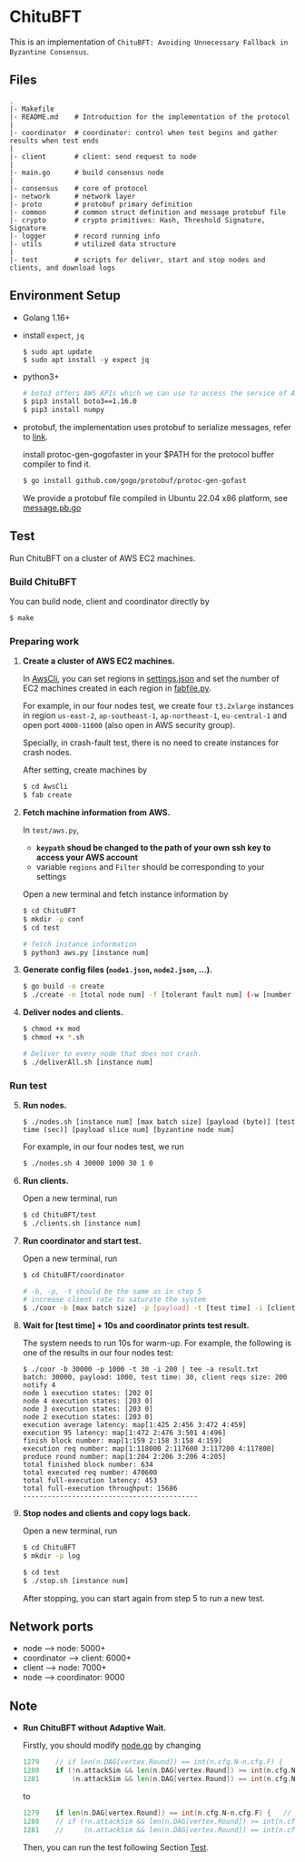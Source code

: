 # ChituBFT
This is an implementation of `ChituBFT: Avoiding Unnecessary Fallback in Byzantine Consensus`.

## Files
```
.
|- Makefile
|- README.md    # Introduction for the implementation of the protocol
|
|- coordinator  # coordinator: control when test begins and gather results when test ends
|
|- client       # client: send request to node
|
|- main.go      # build consensus node
|
|- consensus    # core of protocol
|- network      # network layer
|- proto        # protobuf primary definition
|- common       # common struct definition and message protobuf file
|- crypto       # crypto primitives: Hash, Threshold Signature, Signature
|- logger       # record running info
|- utils        # utilized data structure
|
|- test         # scripts for deliver, start and stop nodes and clients, and download logs
```

## Environment Setup
* Golang 1.16+

* install `expect`, `jq`
  ```
  $ sudo apt update
  $ sudo apt install -y expect jq
  ```

* python3+
  ```bash
  # boto3 offers AWS APIs which we can use to access the service of AWS in a shell 
  $ pip3 install boto3==1.16.0
  $ pip3 install numpy
  ```

* protobuf, the implementation uses protobuf to serialize messages, refer to [link](https://github.com/gogo/protobuf).  

    install protoc-gen-gogofaster in your $PATH for the protocol buffer compiler to find it.
    ```bash
    $ go install github.com/gogo/protobuf/protoc-gen-gofast
    ```

    We provide a protobuf file compiled in Ubuntu 22.04 x86 platform, see [message.pb.go](./common/message.pb.go)

## Test
Run ChituBFT on a cluster of AWS EC2 machines.

### Build ChituBFT
You can build node, client and coordinator directly by
```bash
$ make
```

### Preparing work

1. **Create a cluster of AWS EC2 machines.**  
    
    In [AwsCli](../AwsCli/), you can set regions in [settings.json](../AwsCli/settings.json) and set the number of EC2 machines created in each region in [fabfile.py](../AwsCli/fabfile.py).   

    For example, in our four nodes test, we create four `t3.2xlarge` instances in region `us-east-2`, `ap-southeast-1`, `ap-northeast-1`, `eu-central-1` and open port `4000-11000` (also open in AWS security group).    

    Specially, in crash-fault test, there is no need to create instances for crash nodes.

    After setting, create machines by
    ```bash
    $ cd AwsCli
    $ fab create
    ```

2. **Fetch machine information from AWS.**  

    In `test/aws.py`,   
    - **`keypath` shoud be changed to the path of your own ssh key to access your AWS account** 
    - variable `regions` and `Filter` should be corresponding to your settings
    
    Open a new terminal and fetch instance information by
    ```bash
    $ cd ChituBFT
    $ mkdir -p conf
    $ cd test

    # fetch instance information
    $ python3 aws.py [instance num]
    ```

3. **Generate config files (`node1.json`, `node2.json`, ...).**
    ```bash
    $ go build -o create
    $ ./create -n [total node num] -f [tolerant fault num] (-w [number of crash nodes with no config files])
    ```

4. **Deliver nodes and clients.**   
    ```bash
    $ chmod +x mod
    $ chmod +x *.sh
    
    # Deliver to every node that does not crash.
    $ ./deliverAll.sh [instance num]
    ```

### Run test

5. **Run nodes.**
   ```
   $ ./nodes.sh [instance num] [max batch size] [payload (byte)] [test time (sec)] [payload slice num] [byzantine node num]
   ```

   For example, in our four nodes test, we run
   ```bash
   $ ./nodes.sh 4 30000 1000 30 1 0
   ```

6. **Run clients.**

   Open a new terminal, run
   ```bash
   $ cd ChituBFT/test
   $ ./clients.sh [instance num]
   ```

7. **Run coordinator and start test.**

   Open a new terminal, run
   ```bash
   $ cd ChituBFT/coordinator

   # -b, -p, -t should be the same as in step 5
   # increase client rate to saturate the system
   $ ./coor -b [max batch size] -p [payload] -t [test time] -i [client rate: req num per 50ms] | tee -a result.txt
   ```

8. **Wait for [test time] + 10s and coordinator prints test result.**

   The system needs to run 10s for warm-up. 
   For example, the following is one of the results in our four nodes test:
   ```
   $ ./coor -b 30000 -p 1000 -t 30 -i 200 | tee -a result.txt
   batch: 30000, payload: 1000, test time: 30, client reqs size: 200
   notify 4
   node 1 execution states: [202 0] 
   node 4 execution states: [203 0] 
   node 3 execution states: [203 0] 
   node 2 execution states: [203 0] 
   execution average latency: map[1:425 2:456 3:472 4:459]
   execution 95 latency: map[1:472 2:476 3:501 4:496]
   finish block number: map[1:159 2:158 3:158 4:159]
   execution req number: map[1:118000 2:117600 3:117200 4:117800]
   produce round number: map[1:204 2:206 3:206 4:205]
   total finished block number: 634
   total executed req number: 470600
   total full-execution latency: 453
   total full-execution throughput: 15686
   -------------------------------------------
   ```

9. **Stop nodes and clients and copy logs back.**
   
   Open a new terminal, run
   ```bash
   $ cd ChituBFT
   $ mkdir -p log

   $ cd test
   $ ./stop.sh [instance num]
   ```

   After stopping, you can start again from step 5 to run a new test.

## Network ports

* node --> node: 5000+
* coordinator --> client: 6000+
* client --> node: 7000+
* node --> coordinator: 9000

## Note

* **Run ChituBFT without Adaptive Wait.**

    Firstly, you should modify [node.go](./consensus/node.go) by changing
    ```go
    1279	// if len(n.DAG[vertex.Round]) == int(n.cfg.N-n.cfg.F) {	// without adaptive wait
	1280    if (!n.attackSim && len(n.DAG[vertex.Round]) >= int(n.cfg.N-n.cfg.F) && len(n.weakCerts[vertex.Round]) == 0) ||
	1281	    (n.attackSim && len(n.DAG[vertex.Round]) == int(n.cfg.N)) {		// under attack simulation
    ```
    to
    ```go
    1279	if len(n.DAG[vertex.Round]) == int(n.cfg.N-n.cfg.F) {	// without adaptive wait
	1280    // if (!n.attackSim && len(n.DAG[vertex.Round]) >= int(n.cfg.N-n.cfg.F) && len(n.weakCerts[vertex.Round]) == 0) ||
	1281	//     (n.attackSim && len(n.DAG[vertex.Round]) == int(n.cfg.N)) {		// under attack simulation
    ```

    Then, you can run the test following Section [Test](#Test).
